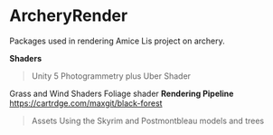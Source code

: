 # ArcheryRender
Packages used in rendering Amice Lis project on archery.

 **Shaders**
 >Unity 5 Photogrammetry plus Uber Shader
 
 Grass and Wind Shaders
 Foliage shader
 **Rendering Pipeline**
 https://cartrdge.com/maxgit/black-forest
 
> Assets 
Using the Skyrim and Postmontbleau models and trees 
